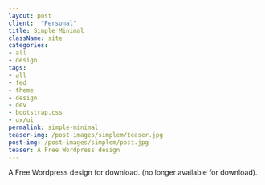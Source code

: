 ```yaml
---
layout: post
client:  "Personal"
title: Simple Minimal
className: site
categories: 
- all
- design
tags:
- all
- fed
- theme
- design
- dev
- bootstrap.css
- ux/ui
permalink: simple-minimal
teaser-img: /post-images/simplem/teaser.jpg
post-img: /post-images/simplem/post.jpg
teaser: A Free Wordpress design
---
```

A Free Wordpress design for download. (no longer available for download).